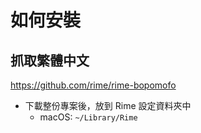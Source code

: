 # 如何安裝

## 抓取繁體中文

<https://github.com/rime/rime-bopomofo>

* 下載整份專案後，放到 Rime 設定資料夾中
  - macOS: `~/Library/Rime`
